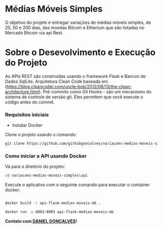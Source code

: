 # Médias Móveis Simples

O objetivo do projeto é entregar variações de médias móveis simples,
de 20, 50 e 200 dias, das moedas Bitcoin e Etherium que são listadas no
Mercado Bitcoin via api Rest.

# Sobre o Desevolvimento e Execução do Projeto

As APIs REST são construídas usando o framework Flask e Bancos de Dados SqlLite.
Arquitetura Clean Code baseada em (https://blog.cleancoder.com/uncle-bob/2012/08/13/the-clean-architecture.html).
Pré-commits como Git Hooks - são um mecanismo do sistema de controle de versão git. Eles permitem que você execute o código antes do commit.

### Requisitos iniciais 

- Instalar Docker

Clone o projeto usando o comando:
```bash
git clone https://github.com/githubgoncalves/variacoes-medias-moveis-simples
```

### Como iniciar a API usando Docker

Vá para o diretório do projeto:
```bash
cd variacoes-medias-moveis-simples\api
```
Execute o aplicativo com o seguinte comando para executar o container docker:
```bash

docker build -t api-flask-medias-moveis-mb . 

docker run -p 8003:8003 api-flask-medias-moveis-mb

```

**Contato com [DANIEL GONÇALVES](danielgoncalves.info@gmail.com)!**